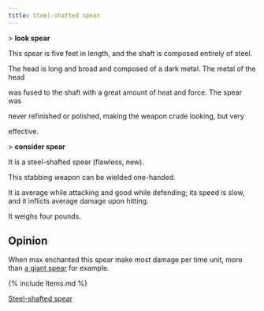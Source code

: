 ```yaml
---
title: Steel-shafted spear
---
```


\> **look spear**

This spear is five feet in length, and the shaft is composed entirely of
steel.

The head is long and broad and composed of a dark metal. The metal of
the head

was fused to the shaft with a great amount of heat and force. The spear
was

never refinished or polished, making the weapon crude looking, but very

effective.

\> **consider spear**

It is a steel-shafted spear (flawless, new).

This stabbing weapon can be wielded one-handed.

It is average while attacking and good while defending; its speed is
slow, and it inflicts average damage upon hitting.

It weighs four pounds.

## Opinion

When max enchanted this spear make most damage per time unit, more than
[a giant spear](a_giant_spear "wikilink") for example.

{% include Items.md %}

[Steel-shafted spear](Category:_Stabbing_weapons "wikilink")